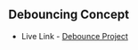 ## Debouncing Concept

- Live Link - [Debounce Project](https://debounce-javascript-madhavsahi.netlify.app/ "Live Link")